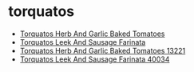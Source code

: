 # torquatos

 * [Torquatos Herb And Garlic Baked Tomatoes](../../index/t/torquatos-herb-and-garlic-baked-tomatoes-13221.json)
 * [Torquatos Leek And Sausage Farinata](../../index/t/torquatos-leek-and-sausage-farinata-40034.json)
 * [Torquatos Herb And Garlic Baked Tomatoes 13221](../../index/t/torquatos-herb-and-garlic-baked-tomatoes-13221.json)
 * [Torquatos Leek And Sausage Farinata 40034](../../index/t/torquatos-leek-and-sausage-farinata-40034.json)
